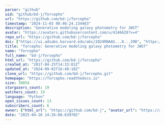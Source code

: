 ```yaml
---
parser: "github"
uid: "github/bd-j/forcepho"
url: "https://github.com/bd-j/forcepho"
timestamp: "2024-11-03 00:46:24.134463"
description: "Generative modeling galaxy photometry for JWST"
avatar: "https://avatars.githubusercontent.com/u/4146628?v=4"
repo_url: "https://github.com/bd-j/forcepho"
doi: ["https://ui.adsabs.harvard.edu/abs/2024RNAAS...8...29B", "https://ui.adsabs.harvard.edu/abs/2024ascl.soft10006B/abstract"]
title: "forcepho: Generative modeling galaxy photometry for JWST"
name: "forcepho"
full_name: "bd-j/forcepho"
html_url: "https://github.com/bd-j/forcepho"
created_at: "2017-04-25T14:33:01Z"
updated_at: "2024-09-02T16:40:18Z"
clone_url: "https://github.com/bd-j/forcepho.git"
homepage: "https://forcepho.readthedocs.io"
size: 38054
stargazers_count: 19
watchers_count: 19
language: "Python"
open_issues_count: 13
subscribers_count: 6
owner: {"html_url": "https://github.com/bd-j", "avatar_url": "https://avatars.githubusercontent.com/u/4146628?v=4", "login": "bd-j", "type": "User"}
date: "2025-04-26 14:26:00.639702"
---
```

